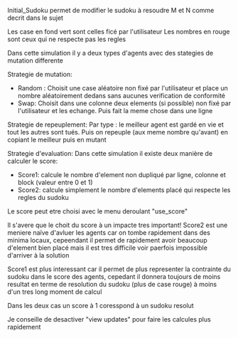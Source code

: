 Initial_Sudoku permet de modifier le sudoku à resoudre
M et N comme decrit dans le sujet

Les case en fond vert sont celles ficé par l'utilisateur
Les nombres en rouge sont ceux qui ne respecte pas les regles

Dans cette simulation il y a deux types d'agents avec des stategies de mutation differente

Strategie de mutation:
- Random : Choisit une case aléatoire non fixé par l'utilisateur et place un nombre aléatoirement dedans sans aucunes verification de conformité
- Swap: Choisit dans une colonne deux elements (si possible) non fixé par l'utilisateur et les echange. Puis fait la meme chose dans une ligne

Strategie de repeuplement:
Par type : le meilleur agent est gardé en vie et tout les autres sont tués. Puis on repeuple (aux meme nombre qu'avant) en copiant le meilleur puis en mutant

Strategie d'evaluation:
Dans cette simulation il existe deux manière de calculer le score:
- Score1: calcule le nombre d'element non dupliqué par ligne, colonne et block (valeur entre 0 et 1)
- Score2: calcule simplement le nombre d'elements placé qui respecte les regles du sudoku


Le score peut etre choisi avec le menu deroulant "use_score"

Il s'avere que le choit du score à un impacte tres important!
Score2 est une meniere naïve d'avluer les agents car on tombe rapidement dans des minima locaux, cepeendant il permet de rapidement avoir beaucoup d'element bien placé mais il est tres difficile voir paerfois impossible d'arriver à la solution

Score1 est plus interessant car il permet de plus representer la contrainte du sudoku dans le score des agents, cepedant il donnera toujours de moins resultat en terme de resolution du sudoku (plus de case rouge) à moins d'un tres long moment de calcul

Dans les deux cas un score à 1 coresspond à un sudoku resolut


Je conseille de desactiver "view updates" pour faire les calcules plus rapidement